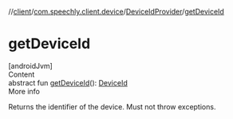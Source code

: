 //[client](../../index.md)/[com.speechly.client.device](../index.md)/[DeviceIdProvider](index.md)/[getDeviceId](get-device-id.md)



# getDeviceId  
[androidJvm]  
Content  
abstract fun [getDeviceId](get-device-id.md)(): [DeviceId](../index.md#%5Bcom.speechly.client.device%2FDeviceId%2F%2F%2FPointingToDeclaration%2F%5D%2FClasslikes%2F-126307046)  
More info  


Returns the identifier of the device. Must not throw exceptions.

  



